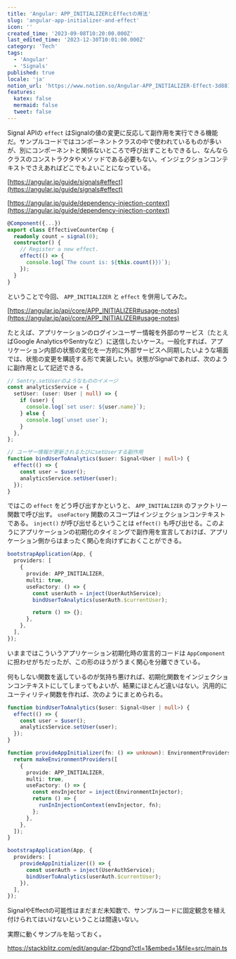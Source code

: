 ```yaml
---
title: 'Angular: APP_INITIALIZERとEffectの用法'
slug: 'angular-app-initializer-and-effect'
icon: ''
created_time: '2023-09-08T10:20:00.000Z'
last_edited_time: '2023-12-30T10:01:00.000Z'
category: 'Tech'
tags:
  - 'Angular'
  - 'Signals'
published: true
locale: 'ja'
notion_url: 'https://www.notion.so/Angular-APP_INITIALIZER-Effect-3d881d0fdcf44c19ada86ceb05f8e874'
features:
  katex: false
  mermaid: false
  tweet: false
---
```


Signal APIの `effect` はSignalの値の変更に反応して副作用を実行できる機能だ。サンプルコードではコンポーネントクラスの中で使われているものが多いが、別にコンポーネントと関係ないところで呼び出すこともできるし、なんならクラスのコンストラクタやメソッドである必要もない。インジェクションコンテキストでさえあればどこでもよいことになっている。

[https://angular.jp/guide/signals#effect](https://angular.jp/guide/signals#effect)

[https://angular.jp/guide/dependency-injection-context](https://angular.jp/guide/dependency-injection-context)

```ts
@Component({...})
export class EffectiveCounterCmp {
  readonly count = signal(0);
  constructor() {
    // Register a new effect.
    effect(() => {
      console.log(`The count is: ${this.count()})`);
    });
  }
}
```

ということで今回、 `APP_INITIALIZER` と `effect` を併用してみた。

[https://angular.jp/api/core/APP_INITIALIZER#usage-notes](https://angular.jp/api/core/APP_INITIALIZER#usage-notes)

たとえば、アプリケーションのログインユーザー情報を外部のサービス（たとえばGoogle AnalyticsやSentryなど）に送信したいケース。一般化すれば、アプリケーション内部の状態の変化を一方的に外部サービスへ同期したいような場面では、状態の変更を購読する形で実装したい。状態がSignalであれば、次のように副作用として記述できる。

```ts
// Sentry.setUserのようなもののイメージ
const analyticsService = {
  setUser: (user: User | null) => {
    if (user) {
      console.log(`set user: ${user.name}`);
    } else {
      console.log(`unset user`);
    }
  },
};

// ユーザー情報が更新されるたびにsetUserする副作用
function bindUserToAnalytics($user: Signal<User | null>) {
  effect(() => {
    const user = $user();
    analyticsService.setUser(user);
  });
}
```

ではこの `effect` をどう呼び出すかというと、 `APP_INITIALIZER` のファクトリー関数で呼び出す。 `useFactory` 関数のスコープはインジェクションコンテキストである。 `inject()` が呼び出せるということは `effect()` も呼び出せる。このようにアプリケーションの初期化のタイミングで副作用を宣言しておけば、アプリケーション側からはまったく関心を向けずにおくことができる。

```ts
bootstrapApplication(App, {
  providers: [
    {
      provide: APP_INITIALIZER,
      multi: true,
      useFactory: () => {
        const userAuth = inject(UserAuthService);
        bindUserToAnalytics(userAuth.$currentUser);

        return () => {};
      },
    },
  ],
});
```

いままではこういうアプリケーション初期化時の宣言的コードは `AppComponent` に担わせがちだったが、この形のほうがうまく関心を分離できている。

何もしない関数を返しているのが気持ち悪ければ、初期化関数をインジェクションコンテキストにしてしまってもよいが、結果にほとんど違いはない。汎用的にユーティリティ関数を作れば、次のようにまとめられる。

```ts
function bindUserToAnalytics($user: Signal<User | null>) {
  effect(() => {
    const user = $user();
    analyticsService.setUser(user);
  });
}

function provideAppInitializer(fn: () => unknown): EnvironmentProviders {
  return makeEnvironmentProviders([
    {
      provide: APP_INITIALIZER,
      multi: true,
      useFactory: () => {
        const envInjector = inject(EnvironmentInjector);
        return () => {
          runInInjectionContext(envInjector, fn);
        };
      },
    },
  ]);
}

bootstrapApplication(App, {
  providers: [
    provideAppInitializer(() => {
      const userAuth = inject(UserAuthService);
      bindUserToAnalytics(userAuth.$currentUser);
    }),
  ],
});
```

SignalやEffectの可能性はまだまだ未知数で、サンプルコードに固定観念を植え付けられてはいけないということは間違いない。

実際に動くサンプルを貼っておく。

https://stackblitz.com/edit/angular-f2bgnd?ctl=1&embed=1&file=src/main.ts
